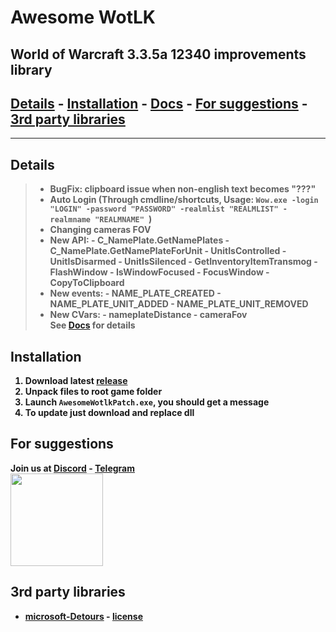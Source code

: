 # Awesome WotLK
## World of Warcraft 3.3.5a 12340 improvements library

## <b> [Details](#details) - [Installation](#installation) - [Docs](https://github.com/FrostAtom/awesome_wotlk/blob/main/docs/api_reference.md) - [For suggestions](#for-suggestions) - [3rd party libraries](#3rd-party-libraries)

___
## Details
> - BugFix: clipboard issue when non-english text becomes "???"
> - Auto Login (Through cmdline/shortcuts, Usage: `Wow.exe -login "LOGIN" -password "PASSWORD" -realmlist "REALMLIST" -realmname "REALMNAME" `)
> - Changing cameras FOV
> - New API:
    - C_NamePlate.GetNamePlates
    - C_NamePlate.GetNamePlateForUnit
    - UnitIsControlled
    - UnitIsDisarmed
    - UnitIsSilenced
    - GetInventoryItemTransmog
    - FlashWindow
    - IsWindowFocused
    - FocusWindow
    - CopyToClipboard
> - New events:
    - NAME_PLATE_CREATED
    - NAME_PLATE_UNIT_ADDED
    - NAME_PLATE_UNIT_REMOVED
> - New CVars:
    - nameplateDistance
    - cameraFov<br>
See [Docs](https://github.com/FrostAtom/awesome_wotlk/blob/main/docs/api_reference.md) for details

## Installation
1) Download latest [release](https://github.com/FrostAtom/awesome_wotlk/releases)
2) Unpack files to root game folder
3) Launch `AwesomeWotlkPatch.exe`, you should get a message
4) To update just download and replace dll

## For suggestions
Join us at [Discord](https://discord.gg/NNnBTK5c8e) - [Telegram](https://t.me/wow_soft)
<br><img src="https://raw.githubusercontent.com/FrostAtom/awesome_wotlk/main/docs/assets/wow_soft.jpg" width="148" height="148">

## 3rd party libraries
- [microsoft-Detours](https://github.com/microsoft/Detours) - [license](https://github.com/microsoft/Detours/blob/6782fe6e6ab11ae34ae66182aa5a73b5fdbcd839/LICENSE.md)